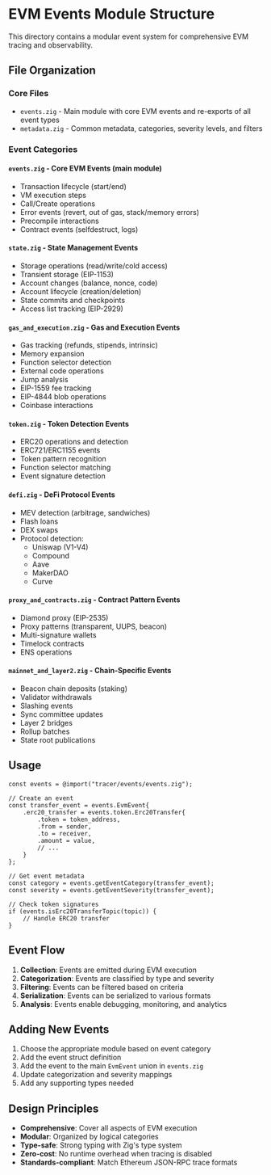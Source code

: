 # EVM Events Module Structure

This directory contains a modular event system for comprehensive EVM tracing and observability.

## File Organization

### Core Files
- `events.zig` - Main module with core EVM events and re-exports of all event types
- `metadata.zig` - Common metadata, categories, severity levels, and filters

### Event Categories

#### `events.zig` - Core EVM Events (main module)
- Transaction lifecycle (start/end)
- VM execution steps
- Call/Create operations
- Error events (revert, out of gas, stack/memory errors)
- Precompile interactions
- Contract events (selfdestruct, logs)

#### `state.zig` - State Management Events  
- Storage operations (read/write/cold access)
- Transient storage (EIP-1153)
- Account changes (balance, nonce, code)
- Account lifecycle (creation/deletion)
- State commits and checkpoints
- Access list tracking (EIP-2929)

#### `gas_and_execution.zig` - Gas and Execution Events
- Gas tracking (refunds, stipends, intrinsic)
- Memory expansion
- Function selector detection
- External code operations
- Jump analysis
- EIP-1559 fee tracking
- EIP-4844 blob operations
- Coinbase interactions

#### `token.zig` - Token Detection Events
- ERC20 operations and detection
- ERC721/ERC1155 events
- Token pattern recognition
- Function selector matching
- Event signature detection

#### `defi.zig` - DeFi Protocol Events
- MEV detection (arbitrage, sandwiches)
- Flash loans
- DEX swaps
- Protocol detection:
  - Uniswap (V1-V4)
  - Compound
  - Aave
  - MakerDAO
  - Curve

#### `proxy_and_contracts.zig` - Contract Pattern Events
- Diamond proxy (EIP-2535)
- Proxy patterns (transparent, UUPS, beacon)
- Multi-signature wallets
- Timelock contracts
- ENS operations

#### `mainnet_and_layer2.zig` - Chain-Specific Events
- Beacon chain deposits (staking)
- Validator withdrawals
- Slashing events
- Sync committee updates
- Layer 2 bridges
- Rollup batches
- State root publications

## Usage

```zig
const events = @import("tracer/events/events.zig");

// Create an event
const transfer_event = events.EvmEvent{
    .erc20_transfer = events.token.Erc20Transfer{
        .token = token_address,
        .from = sender,
        .to = receiver,
        .amount = value,
        // ...
    }
};

// Get event metadata
const category = events.getEventCategory(transfer_event);
const severity = events.getEventSeverity(transfer_event);

// Check token signatures
if (events.isErc20TransferTopic(topic)) {
    // Handle ERC20 transfer
}
```

## Event Flow

1. **Collection**: Events are emitted during EVM execution
2. **Categorization**: Events are classified by type and severity
3. **Filtering**: Events can be filtered based on criteria
4. **Serialization**: Events can be serialized to various formats
5. **Analysis**: Events enable debugging, monitoring, and analytics

## Adding New Events

1. Choose the appropriate module based on event category
2. Add the event struct definition
3. Add the event to the main `EvmEvent` union in `events.zig`
4. Update categorization and severity mappings
5. Add any supporting types needed

## Design Principles

- **Comprehensive**: Cover all aspects of EVM execution
- **Modular**: Organized by logical categories
- **Type-safe**: Strong typing with Zig's type system
- **Zero-cost**: No runtime overhead when tracing is disabled
- **Standards-compliant**: Match Ethereum JSON-RPC trace formats